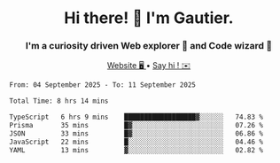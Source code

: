 <h1 align="center">Hi there! 👋 I'm Gautier.</h1>
<h3 align="center">I'm a curiosity driven Web explorer 🚀 and Code wizard 🧙</h3>

<p align="center">
  <a href="https://xisabla.github.io/">Website 🖥️ </a> •
  <a href="mailto:xisabla.dev@gmail.com">Say hi ! ✉️</a>
</p>

<!--START_SECTION:waka-->

```txt
From: 04 September 2025 - To: 11 September 2025

Total Time: 8 hrs 14 mins

TypeScript   6 hrs 9 mins    ██████████████████▓░░░░░░   74.83 %
Prisma       35 mins         █▓░░░░░░░░░░░░░░░░░░░░░░░   07.26 %
JSON         33 mins         █▓░░░░░░░░░░░░░░░░░░░░░░░   06.86 %
JavaScript   22 mins         █░░░░░░░░░░░░░░░░░░░░░░░░   04.46 %
YAML         13 mins         ▓░░░░░░░░░░░░░░░░░░░░░░░░   02.82 %
```

<!--END_SECTION:waka-->

